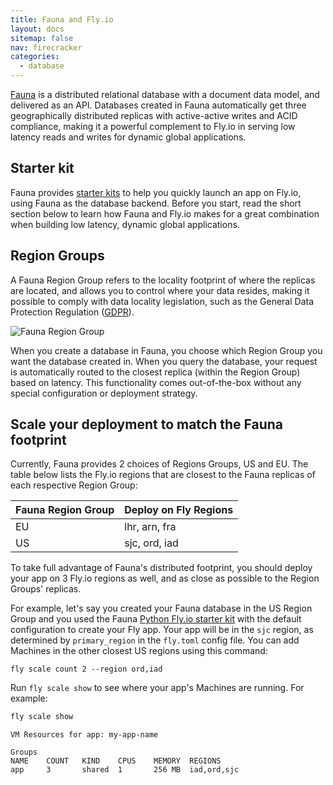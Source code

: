 ```yaml
---
title: Fauna and Fly.io
layout: docs
sitemap: false
nav: firecracker
categories:
  - database
---
```


[Fauna](https://fauna.com/+external) is a distributed relational database with a document data model, and delivered as an API. Databases created in Fauna automatically get three geographically distributed replicas with active-active writes and ACID compliance, making it a powerful complement to Fly.io in serving low latency reads and writes for dynamic global applications.

## Starter kit

Fauna provides [starter kits](https://github.com/orgs/fauna-labs/repositories?q=fly-io-starter+external) to help you quickly launch an app on Fly.io, using Fauna as the database backend. Before you start, read the short section below to learn how Fauna and Fly.io makes for a great combination when building low latency, dynamic global applications.  

## Region Groups

A Fauna Region Group refers to the locality footprint of where the replicas are located, and allows you to control where your data resides, making it possible to comply with data locality legislation, such as the General Data Protection Regulation ([GDPR](https://gdpr-info.eu/+external)).

![Fauna Region Group](/docs/images/fauna_region_groups.png)

When you create a database in Fauna, you choose which Region Group you want the database created in. When you query the database, your request is automatically routed to the closest replica (within the Region Group) based on latency. This functionality comes out-of-the-box without any special configuration or deployment strategy.

## Scale your deployment to match the Fauna footprint

Currently, Fauna provides 2 choices of Regions Groups, US and EU. The table below lists the Fly.io regions that are closest to the Fauna replicas of each respective Region Group:

| Fauna Region Group | Deploy on Fly Regions |
|--------------------|-----------------------|
| EU                 | lhr, arn, fra         |
| US                 | sjc, ord, iad         |

To take full advantage of Fauna's distributed footprint, you should deploy your app on 3 Fly.io regions as well, and as close as possible to the Region Groups' replicas. 

For example, let's say you created your Fauna database in the US Region Group and you used the Fauna [Python Fly.io starter kit](https://github.com/fauna-labs/python-fly-io-starter+external) with the default configuration to create your Fly app. Your app will be in the `sjc` region, as determined by `primary_region` in the `fly.toml` config file. You can add Machines in the other closest US regions using this command:

```
fly scale count 2 --region ord,iad
```

Run `fly scale show` to see where your app's Machines are running. For example:

```cmd
fly scale show
```
```output
VM Resources for app: my-app-name

Groups
NAME	COUNT	KIND  	CPUS	MEMORY	REGIONS
app 	3    	shared	1   	256 MB	iad,ord,sjc
```
